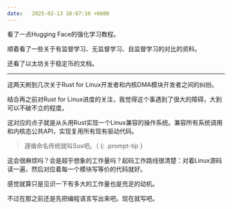 ```yaml
---
date:   2025-02-13 16:07:16 +0800
---
```


看了一点Hugging Face的强化学习教程。

顺着看了一些关于有监督学习、无监督学习、自监督学习的对比的资料。

还看了以太坊关于稳定币的文档。

----

这两天刷到几次关于Rust for Linux开发者和内核DMA模块开发者之间的纠纷。

结合再之前对Rust for Linux进度的关注，我觉得这个事遇到了很大的障碍，大到可以不破不立的程度。

这对应的点子就是从头用Rust实现一个Linux兼容的操作系统。兼容所有系统调用和内核态公共API，实现复用所有现有驱动代码。

> 遵循命名传统就叫Sux吧。（
{: .prompt-tip }

这会很麻烦吗？会是超乎想象的工作量吗？起码工作路线很清楚：对着Linux源码读一遍，然后对应着每一个模块写等价的代码就好。

感觉就算只是见识一下有多大的工作量也是充足的动机。

不过在那之前还是先把编程语言写出来吧。现在就写吧。